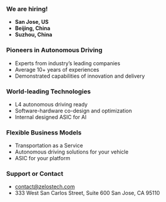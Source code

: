 
### We are hiring!
- **San Jose, US**
- **Beijing, China**
- **Suzhou, China**

### Pioneers in Autonomous Driving
- Experts from industry’s leading companies
- Average 10+ years of experiences
- Demonstrated capabilities of innovation and delivery

### World-leading Technologies​
- L4 autonomous driving ready
- Software-hardware co-design and optimization
- Internal designed ASIC for AI

### Flexible Business Models
- Transportation as a Service
- Autonomous driving solutions for your vehicle
- ASIC for your platform

### Support or Contact

- <contact@zelostech.com>
- 333 West San Carlos Street, Suite 600 
San Jose, CA 95110


